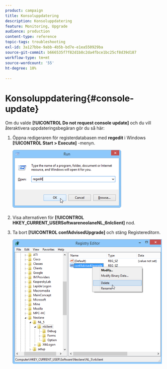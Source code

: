 ```yaml
---
product: campaign
title: Konsoluppdatering
description: Konsoluppdatering
feature: Monitoring, Upgrade
audience: production
content-type: reference
topic-tags: troubleshooting
exl-id: 3a127bbe-9abb-4b5b-bd7e-e1ea550929ba
source-git-commit: b666535f7f82d1b8c2da4fbce1bc25cf8d39d187
workflow-type: tm+mt
source-wordcount: '55'
ht-degree: 10%

---
```


# Konsoluppdatering{#console-update}



Om du valde **[!UICONTROL Do not request console update]** och du vill återaktivera uppdateringsbegäran gör du så här:

1. Öppna redigeraren för registerdatabasen med **regedit** i Windows **[!UICONTROL Start > Execute]** -menyn.

   ![](assets/ncs_console_update_1.png)

1. Visa alternativen för **[!UICONTROL HKEY_CURRENT_USERSoftwareneolaneNL_6nlclient]** nod.
1. Ta bort **[!UICONTROL confAdvisedUpgrade]** och stäng Registereditorn.

   ![](assets/ncs_console_update_2.png)
